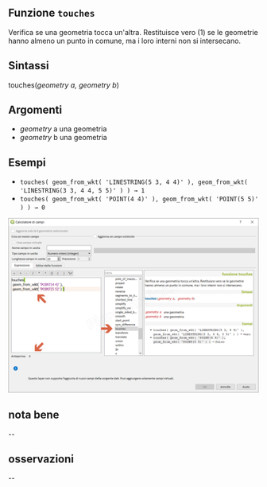 ## Funzione `touches`

Verifica se una geometria tocca un'altra. Restituisce vero (1) se le geometrie hanno almeno un punto in comune, ma i loro interni non si intersecano.

## Sintassi

touches(_geometry a, geometry b_)

## Argomenti

* _geometry_ a una geometria
* _geometry_ b una geometria

## Esempi

* `touches( geom_from_wkt( 'LINESTRING(5 3, 4 4)' ), geom_from_wkt( 'LINESTRING(3 3, 4 4, 5 5)' ) ) → 1`
* `touches( geom_from_wkt( 'POINT(4 4)' ), geom_from_wkt( 'POINT(5 5)' ) ) → 0`


![](/img/geometria/touches/touches1.png)

## nota bene

--

## osservazioni

--